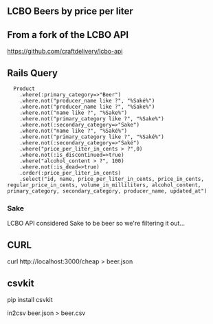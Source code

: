 ## LCBO Beers by price per liter

## From a fork of the LCBO API

https://github.com/craftdelivery/lcbo-api

## Rails Query

```
  Product
    .where(:primary_category=>"Beer")
    .where.not("producer_name like ?", "%Saké%")
    .where.not("producer_name like ?", "%Sake%")
    .where.not("name like ?", "%Sake%")
    .where.not("primary_category like ?", "%Sake%")
    .where.not(:secondary_category=>"Sake")
    .where.not("name like ?", "%Saké%")
    .where.not("primary_category like ?", "%Saké%")
    .where.not(:secondary_category=>"Saké")
    .where("price_per_liter_in_cents > ?",0)
    .where.not(:is_discontinued=>true)
    .where("alcohol_content > ?", 100)
    .where.not(:is_dead=>true)
    .order(:price_per_liter_in_cents)
    .select("id, name, price_per_liter_in_cents, price_in_cents, regular_price_in_cents, volume_in_milliliters, alcohol_content, primary_category, secondary_category, producer_name, updated_at")
```

### Sake
LCBO API considered Sake to be beer so we're filtering it out...

## CURL
curl http://localhost:3000/cheap > beer.json

## csvkit

pip install csvkit

in2csv beer.json > beer.csv